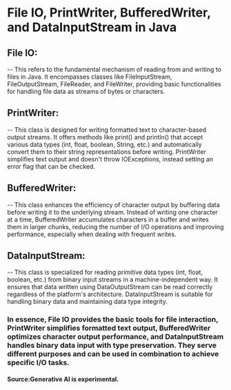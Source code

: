 # File IO, PrintWriter, BufferedWriter, and DataInputStream in Java 

## File IO:

-- This refers to the fundamental mechanism of reading from and writing to files in Java. It encompasses classes like FileInputStream, FileOutputStream, FileReader, and FileWriter, providing basic functionalities for handling file data as streams of bytes or characters.

## PrintWriter:

-- This class is designed for writing formatted text to character-based output streams. It offers methods like print() and println() that accept various data types (int, float, boolean, String, etc.) and automatically convert them to their string representations before writing. PrintWriter simplifies text output and doesn't throw IOExceptions, instead setting an error flag that can be checked.

## BufferedWriter:

-- This class enhances the efficiency of character output by buffering data before writing it to the underlying stream. Instead of writing one character at a time, BufferedWriter accumulates characters in a buffer and writes them in larger chunks, reducing the number of I/O operations and improving performance, especially when dealing with frequent writes.

## DataInputStream:

 -- This class is specialized for reading primitive data types (int, float, boolean, etc.) from binary input streams in a machine-independent way. It ensures that data written using DataOutputStream can be read correctly regardless of the platform's architecture. DataInputStream is suitable for handling binary data and maintaining data type integrity. 

### In essence, File IO provides the basic tools for file interaction, PrintWriter simplifies formatted text output, BufferedWriter optimizes character output performance, and DataInputStream handles binary data input with type preservation. They serve different purposes and can be used in combination to achieve specific I/O tasks.

#### Source:Generative AI is experimental.
